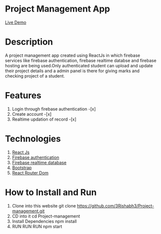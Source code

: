 # Project Management App

[Live Demo](https://mcaprojectmanagement.netlify.app/)

# Description
A project management app created using ReactJs in which firebase services like firebase authentication, firebase realtime databse and firebase hosting are being used.Only authenticated student can upload and update their project details and a admin panel is there for giving marks and checking project of a student.

# Features
1. Login through firebase authentication -[x]
2. Create account -[x]
3. Realtime updation of record -[x]

# Technologies
1. [React Js](https://reactjs.org/)
2. [Firebase authentication](https://firebase.google.com/docs/auth/)
3. [Firebase realtime database](https://firebase.google.com/docs/database/)
4. [Bootstrap](https://getbootstrap.com/)
5. [React Router Dom](https://www.npmjs.com/package/react-router-dom)

# How to Install and Run
1. Clone into this website git clone https://github.com/3Rishabh3/Project-management.git
2. CD into it cd Project-management
3. Install Dependencies npm install
4. RUN RUN RUN npm start
